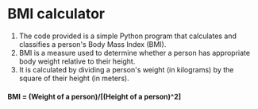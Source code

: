 # BMI calculator

1. The code provided is a simple Python program that calculates and classifies a person's Body Mass Index (BMI). 
2. BMI is a measure used to determine whether a person has appropriate body weight relative to their height.
3. It is calculated by dividing a person's weight (in kilograms) by the square of their height (in meters).

#### BMI = (Weight of a person)/[(Height of a person)^2]
